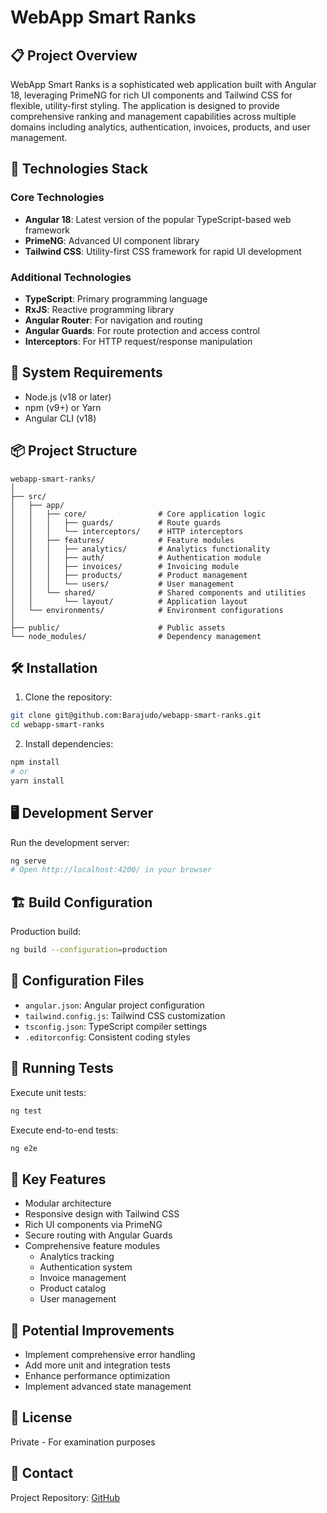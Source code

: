 # WebApp Smart Ranks

## 📋 Project Overview

WebApp Smart Ranks is a sophisticated web application built with Angular 18, leveraging PrimeNG for rich UI components and Tailwind CSS for flexible, utility-first styling. The application is designed to provide comprehensive ranking and management capabilities across multiple domains including analytics, authentication, invoices, products, and user management.

## 🚀 Technologies Stack

### Core Technologies
- **Angular 18**: Latest version of the popular TypeScript-based web framework
- **PrimeNG**: Advanced UI component library
- **Tailwind CSS**: Utility-first CSS framework for rapid UI development

### Additional Technologies
- **TypeScript**: Primary programming language
- **RxJS**: Reactive programming library
- **Angular Router**: For navigation and routing
- **Angular Guards**: For route protection and access control
- **Interceptors**: For HTTP request/response manipulation

## 🔧 System Requirements

- Node.js (v18 or later)
- npm (v9+) or Yarn
- Angular CLI (v18)

## 📦 Project Structure

```
webapp-smart-ranks/
│
├── src/
│   ├── app/
│   │   ├── core/                # Core application logic
│   │   │   ├── guards/          # Route guards
│   │   │   └── interceptors/    # HTTP interceptors
│   │   ├── features/            # Feature modules
│   │   │   ├── analytics/       # Analytics functionality
│   │   │   ├── auth/            # Authentication module
│   │   │   ├── invoices/        # Invoicing module
│   │   │   ├── products/        # Product management
│   │   │   └── users/           # User management
│   │   └── shared/              # Shared components and utilities
│   │       └── layout/          # Application layout
│   └── environments/            # Environment configurations
│
├── public/                      # Public assets
└── node_modules/                # Dependency management
```

## 🛠️ Installation

1. Clone the repository:
```bash
git clone git@github.com:Barajudo/webapp-smart-ranks.git
cd webapp-smart-ranks
```

2. Install dependencies:
```bash
npm install
# or
yarn install
```

## 🖥️ Development Server

Run the development server:
```bash
ng serve
# Open http://localhost:4200/ in your browser
```

## 🏗️ Build Configuration

Production build:
```bash
ng build --configuration=production
```

## 🔐 Configuration Files

- `angular.json`: Angular project configuration
- `tailwind.config.js`: Tailwind CSS customization
- `tsconfig.json`: TypeScript compiler settings
- `.editorconfig`: Consistent coding styles

## 🧪 Running Tests

Execute unit tests:
```bash
ng test
```

Execute end-to-end tests:
```bash
ng e2e
```

## 🔑 Key Features

- Modular architecture
- Responsive design with Tailwind CSS
- Rich UI components via PrimeNG
- Secure routing with Angular Guards
- Comprehensive feature modules
  - Analytics tracking
  - Authentication system
  - Invoice management
  - Product catalog
  - User management

## 🚧 Potential Improvements

- Implement comprehensive error handling
- Add more unit and integration tests
- Enhance performance optimization
- Implement advanced state management

## 📄 License

Private - For examination purposes

## 🤝 Contact

Project Repository: [GitHub](git@github.com:Barajudo/webapp-smart-ranks.git)
